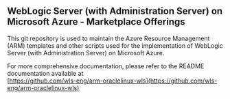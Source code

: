 ## WebLogic Server (with Administration Server) on Microsoft Azure - Marketplace Offerings

This git repository is used to maintain the Azure Resource Management (ARM) templates and other scripts 
used for the implementation of WebLogic Server (with Administration Server) on Microsoft Azure.

For more comprehensive documentation, please refer to the README documentation available at <br>
[https://github.com/wls-eng/arm-oraclelinux-wls](https://github.com/wls-eng/arm-oraclelinux-wls) 

